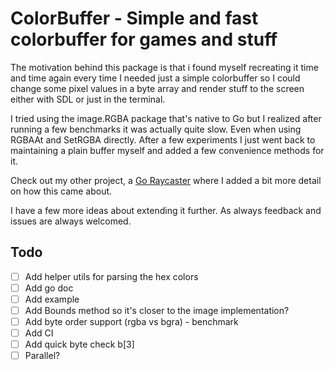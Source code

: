 # ColorBuffer - Simple and fast colorbuffer for games and stuff

The motivation behind this package is that i found myself recreating it time and time again every time I needed just a simple colorbuffer so I could change some pixel values in a byte array and render stuff to the screen either with SDL or just in the terminal.

I tried using the image.RGBA package that's native to Go but I realized after running a few benchmarks it was actually quite slow. Even when using RGBAAt and SetRGBA directly. After a few experiments I just went back to maintaining a plain buffer myself and added a few convenience methods for it.

Check out my other project, a [Go Raycaster](https://github.com/kyriacos/go-raycaster) where I added a bit more detail on how this came about.

I have a few more ideas about extending it further. As always feedback and issues are always welcomed.

## Todo

- [ ] Add helper utils for parsing the hex colors
- [ ] Add go doc
- [ ] Add example
- [ ] Add Bounds method so it's closer to the image implementation?
- [ ] Add byte order support (rgba vs bgra) - benchmark
- [ ] Add CI
- [ ] Add quick byte check b[3]
- [ ] Parallel?
